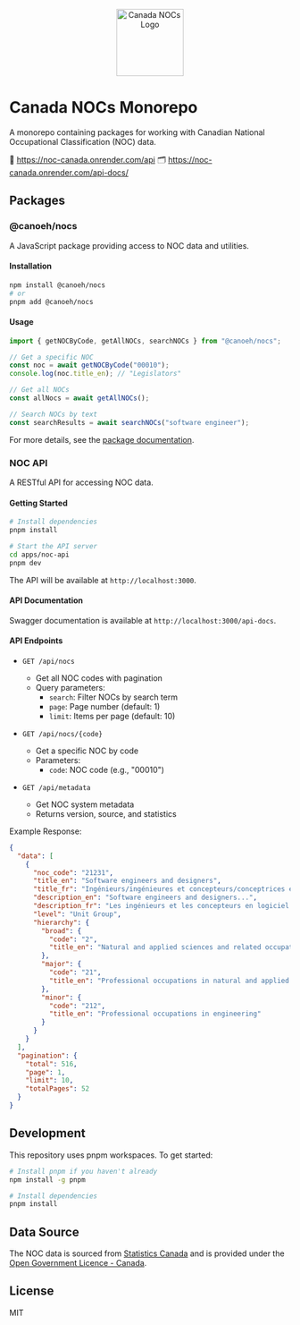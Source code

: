 <p align="center">
  <img src="https://gist.githubusercontent.com/sagunji/8c0138a7af3e4cb16059261c1a8be691/raw/d26d6d84abdbd1277747565b574f252fa9ab63c0/canoeh.svg" alt="Canada NOCs Logo" height="120"/>
</p>

# Canada NOCs Monorepo

A monorepo containing packages for working with Canadian National Occupational Classification (NOC) data.

💽 https://noc-canada.onrender.com/api
🗂️ https://noc-canada.onrender.com/api-docs/

## Packages

### @canoeh/nocs

A JavaScript package providing access to NOC data and utilities.

#### Installation

```bash
npm install @canoeh/nocs
# or
pnpm add @canoeh/nocs
```

#### Usage

```javascript
import { getNOCByCode, getAllNOCs, searchNOCs } from "@canoeh/nocs";

// Get a specific NOC
const noc = await getNOCByCode("00010");
console.log(noc.title_en); // "Legislators"

// Get all NOCs
const allNocs = await getAllNOCs();

// Search NOCs by text
const searchResults = await searchNOCs("software engineer");
```

For more details, see the [package documentation](packages/nocs/README.md).

### NOC API

A RESTful API for accessing NOC data.

#### Getting Started

```bash
# Install dependencies
pnpm install

# Start the API server
cd apps/noc-api
pnpm dev
```

The API will be available at `http://localhost:3000`.

#### API Documentation

Swagger documentation is available at `http://localhost:3000/api-docs`.

#### API Endpoints

- `GET /api/nocs`

  - Get all NOC codes with pagination
  - Query parameters:
    - `search`: Filter NOCs by search term
    - `page`: Page number (default: 1)
    - `limit`: Items per page (default: 10)

- `GET /api/nocs/{code}`

  - Get a specific NOC by code
  - Parameters:
    - `code`: NOC code (e.g., "00010")

- `GET /api/metadata`
  - Get NOC system metadata
  - Returns version, source, and statistics

Example Response:

```json
{
  "data": [
    {
      "noc_code": "21231",
      "title_en": "Software engineers and designers",
      "title_fr": "Ingénieurs/ingénieures et concepteurs/conceptrices en logiciel",
      "description_en": "Software engineers and designers...",
      "description_fr": "Les ingénieurs et les concepteurs en logiciel...",
      "level": "Unit Group",
      "hierarchy": {
        "broad": {
          "code": "2",
          "title_en": "Natural and applied sciences and related occupations"
        },
        "major": {
          "code": "21",
          "title_en": "Professional occupations in natural and applied sciences"
        },
        "minor": {
          "code": "212",
          "title_en": "Professional occupations in engineering"
        }
      }
    }
  ],
  "pagination": {
    "total": 516,
    "page": 1,
    "limit": 10,
    "totalPages": 52
  }
}
```

## Development

This repository uses pnpm workspaces. To get started:

```bash
# Install pnpm if you haven't already
npm install -g pnpm

# Install dependencies
pnpm install
```

## Data Source

The NOC data is sourced from [Statistics Canada](https://www.statcan.gc.ca/en/subjects/standard/noc/2021/indexV1) and is provided under the [Open Government Licence - Canada](https://open.canada.ca/en/open-government-licence-canada).

## License

MIT
